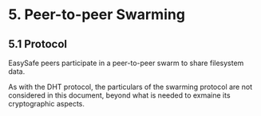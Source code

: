 # 5. Peer-to-peer Swarming
## 5.1 Protocol
EasySafe peers participate in a peer-to-peer swarm to share filesystem data.

As with the DHT protocol, the particulars of the swarming protocol are not considered in this document, beyond what is needed to exmaine its cryptographic aspects.
